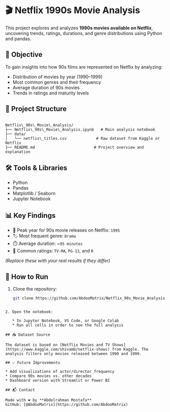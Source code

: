 # 🎬 Netflix 1990s Movie Analysis

This project explores and analyzes **1990s movies available on Netflix**, uncovering trends, ratings, durations, and genre distributions using Python and pandas.

## 📌 Objective

To gain insights into how 90s films are represented on Netflix by analyzing:

- Distribution of movies by year (1990–1999)
- Most common genres and their frequency
- Average duration of 90s movies
- Trends in ratings and maturity levels

## 📂 Project Structure

```

Netflix\_90s\_Movie\_Analysis/
├── Netflix\_90s\_Movie\_Analysis.ipynb   # Main analysis notebook
├── data/
│   └── netflix\_titles.csv             # Raw dataset from Kaggle or Netflix
├── README.md                          # Project overview and explanation

````

## 🛠️ Tools & Libraries

- Python
- Pandas
- Matplotlib / Seaborn
- Jupyter Notebook

## 📊 Key Findings

- 📅 Peak year for 90s movie releases on Netflix: `1995`
- 🏷️ Most frequent genre: `Drama`
- ⏱️ Average duration: ~`95 minutes`
- 🔞 Common ratings: `TV-MA`, `PG-13`, and `R`

_(Replace these with your real results if they differ)_

## 🚀 How to Run

1. Clone the repository:
   ```bash
   git clone https://github.com/AbdooMatrix/Netflix_90s_Movie_Analysis.git
````

2. Open the notebook:

   * In Jupyter Notebook, VS Code, or Google Colab
   * Run all cells in order to see the full analysis

## 📥 Dataset Source

The dataset is based on [Netflix Movies and TV Shows](https://www.kaggle.com/shivamb/netflix-shows) from Kaggle. The analysis filters only movies released between 1990 and 1999.

## 💡 Future Improvements

* Add visualizations of actor/director frequency
* Compare 90s movies vs. other decades
* Dashboard version with Streamlit or Power BI

## 📬 Contact

Made with ❤️ by **Abdelrahman Mostafa**
GitHub: [@AbdooMatrix](https://github.com/AbdooMatrix)
